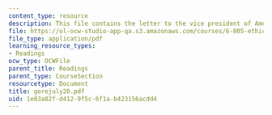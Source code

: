 ```yaml
---
content_type: resource
description: This file contains the letter to the vice president of America.
file: https://ol-ocw-studio-app-qa.s3.amazonaws.com/courses/6-805-ethics-and-the-law-on-the-electronic-frontier-fall-2005/1e03a82fd4129f5c6f1ab423156acdd4_gorejuly20.pdf
file_type: application/pdf
learning_resource_types:
- Readings
ocw_type: OCWFile
parent_title: Readings
parent_type: CourseSection
resourcetype: Document
title: gorejuly20.pdf
uid: 1e03a82f-d412-9f5c-6f1a-b423156acdd4
---
```

